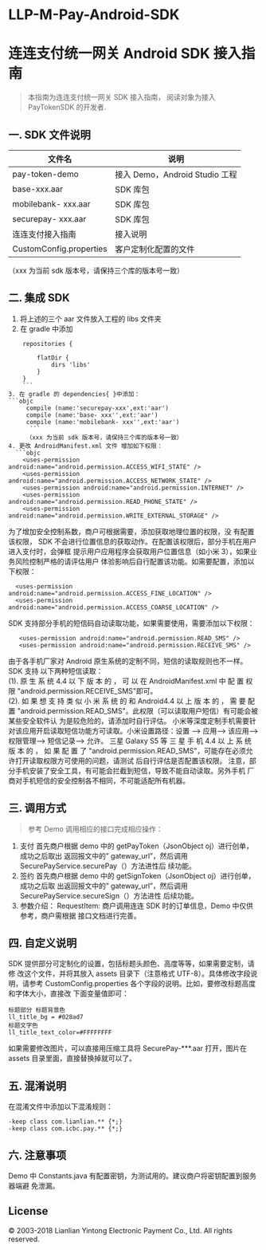 # LLP-M-Pay-Android-SDK

# 连连支付统一网关 Android SDK 接入指南 

> 本指南为连连支付统一网关 SDK 接入指南， 阅读对象为接入 PayTokenSDK 的开发者. 
  

## 一. SDK 文件说明

|文件名|                       说明|
|------------------                     |-------------------                        |
|pay-token-demo               |     接入 Demo，Android Studio 工程  |
|base-xxx.aar                        |SDK 库包  |
|mobilebank- xxx.aar                               |SDK 库包  |
|securepay- xxx.aar     |  SDK 库包 |
|连连支付接入指南                        |接入说明    |
|CustomConfig.properties               |    客户定制化配置的文件  |
（xxx 为当前 sdk 版本号，请保持三个库的版本号一致） 

## 二. 集成 SDK



1. 将上述的三个 aar 文件放入工程的 libs 文件夹 
2. 在 gradle 中添加   
```objc
    repositories {   

        flatDir {  
            dirs 'libs' 
        }   
    } 
    ```
3. 在 gradle 的 dependencies{ }中添加：   
```objc
     compile (name:'securepay-xxx',ext:'aar')  
     compile (name:'base- xxx'',ext:'aar')  
     compile (name:'mobilebank- xxx'',ext:'aar') 
      ```
     （xxx 为当前 sdk 版本号，请保持三个库的版本号一致）  
4. 更改 AndroidManifest.xml 文件 增加如下权限： 
  ```objc  
    <uses-permission android:name="android.permission.ACCESS_WIFI_STATE" />
    <uses-permission android:name="android.permission.ACCESS_NETWORK_STATE" />
    <uses-permission android:name="android.permission.INTERNET" />
    <uses-permission android:name="android.permission.READ_PHONE_STATE" />
    <uses-permission android:name="android.permission.WRITE_EXTERNAL_STORAGE" />
  ```
  为了增加安全控制系数，商户可根据需要，添加获取地理位置的权限，没 有配置该权限，
SDK 不会进行位置信息的获取动作。在配置该权限后，部分手机在用户进入支付时，会弹框
提示用户应用程序会获取用户位置信息（如小米 3），如果业务风险控制严格的请评估用户
体验影响后自行配置该功能。如需要配置，添加以下权限： 
  ```objc  
    <uses-permission android:name="android.permission.ACCESS_FINE_LOCATION" />
    <uses-permission android:name="android.permission.ACCESS_COARSE_LOCATION" />
  ```
  SDK 支持部分手机的短信码自动读取功能，如果需要使用，需要添加以下权限： 
 ```objc  
    <uses-permission android:name="android.permission.READ_SMS" />
    <uses-permission android:name="android.permission.RECEIVE_SMS" />  
 ```
 由于各手机厂家对 Android 原生系统的定制不同，短信的读取规则也不一样。SDK 支持
以下两种短信读取：   
(1). 原 生 系 统 4.4 以 下 版 本 的 ， 可 以 在 AndroidManifest.xml 中 配 置 权 限
"android.permission.RECEIVE_SMS"即可。   
(2). 如 果 想 支 持 类 似 小 米 系 统 的 和 Android4.4 以 上 版 本 的 ， 需 要 配 置
"android.permission.READ_SMS"。此权限（可以读取用户短信）有可能会被某些安全软件认
为是较危险的，请添加时自行评估。 
小米等深度定制手机需要针对该应用开启读取短信功能方可读取。小米设置路径：设置
--> 应用--> 该应用--> 权限管理--> 短信记录--> 允许。 
三星 Galaxy S5 等 三 星 手 机 4.4 以 上 系 统 版 本 的 ， 如 果 配 置 了
"android.permission.READ_SMS"，可能存在必须允许打开读取权限方可使用的问题，请测试
后自行评估是否配置该权限。 
注意，部分手机安装了安全工具，有可能会拦截到短信，导致不能自动读取。另外手机
厂商对手机短信的安全控制各不相同，不可能适配所有机器。 


## 三.  调用方式     
   

  
 > 参考 Demo 调用相应的接口完成相应操作：   
  
 1. 支付 首先商户根据 demo 中的 getPayToken（JsonObject oj）进行创单，成功之后取出 返回报文中的” gateway_url”，然后调用  SecurePayService.securePay（）方法进性后 续功能。   
 2. 签约 首先商户根据 demo 中的 getSignToken（JsonObject oj）进行创单，成功之后取 出返回报文中的” gateway_url”，然后调用 SecurePayService.secureSign（）方法进性 后续功能。  
 3. 参数介绍： 
RequestItem: 商户调用连连 SDK 时的订单信息，Demo 中仅供参考，商户需根据
接口文档进行完善。 



## 四.  自定义说明 
  
SDK 提供部分可定制化的设置，包括标题头颜色、高度等等，如果需要定制，请修
改这个文件，并将其放入 assets 目录下（注意格式 UTF-8）。具体修改字段说明，请参考
CustomConfig.properties 各个字段的说明。比如，要修改标题高度和字体大小，直接改
下面变量值即可： 
  ```objc  
标题部分 标题背景色
ll_title_bg = #028ad7
标题文字色
ll_title_text_color=#FFFFFFFF
 ```
 如果需要修改图片，可以直接用压缩工具将 SecurePay-***.aar 打开，图片在 assets
目录里面，直接替换掉就可以了。 
## 五. 混淆说明 

在混淆文件中添加以下混淆规则： 
   ```objc 
-keep class com.lianlian.** {*;} 
-keep class com.icbc.pay.** {*;} 
```
## 六. 注意事项 
Demo 中 Constants.java 有配置密钥，为测试用的。建议商户将密钥配置到服务器端避
免泄漏。  
## License

© 2003-2018 Lianlian Yintong Electronic Payment Co., Ltd. All rights reserved.
